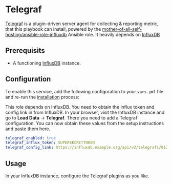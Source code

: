 # Telegraf

[Telegraf](https://www.influxdata.com/) is a plugin-driven server agent for collecting & reporting metric, that this playbook can install, powered by the [mother-of-all-self-hosting/ansible-role-influxdb](https://github.com/mother-of-all-self-hosting/ansible-role-influxdb) Ansible role. It heavily depends on [InfluxDB](influxdb.md)

## Prerequisits

* A functioning [InfluxDB](influxdb.md) instance.

## Configuration

To enable this service, add the following configuration to your `vars.yml` file and re-run the [installation](../installing.md) process:

This role depends on InfluxDB. You need to obtain the influx token and config link in from InfluxDB.
In your browser, visit the InfluxDB instance and go to **Load Data** -> **Telegraf**.
There you need to add a Telegraf configuration. You can now obtain these values from the setup instructions and paste them here.

```yaml
telegraf_enabled: true
telegraf_influx_token: SUPERSECRETTOKEN
telegraf_config_link: https://influxdb.example.org/api/v2/telegrafs/0123456789
```

## Usage

In your InfluxDB instance, configure the Telegraf plugins as you like.

